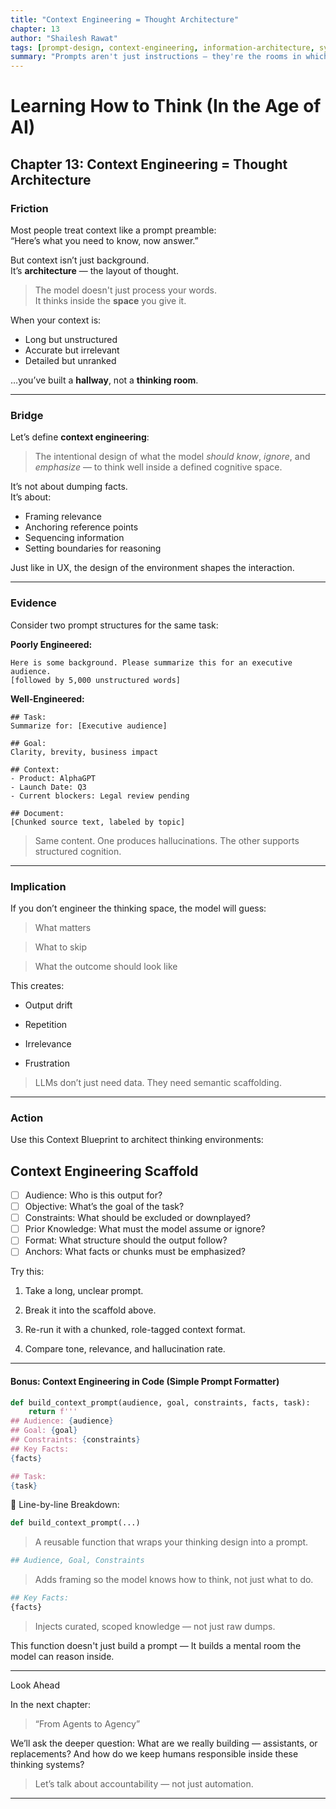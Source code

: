 ```yaml
---
title: "Context Engineering = Thought Architecture"
chapter: 13
author: "Shailesh Rawat"
tags: [prompt-design, context-engineering, information-architecture, system-thinking]
summary: "Prompts aren't just instructions — they're the rooms in which AI thinks. This chapter explores how to design context like an architect: with space, structure, and semantic flow."
---
```


# Learning How to Think (In the Age of AI)

## Chapter 13: Context Engineering = Thought Architecture

### Friction

Most people treat context like a prompt preamble:  
“Here’s what you need to know, now answer.”

But context isn’t just background.  
It’s **architecture** — the layout of thought.

> The model doesn't just process your words.  
> It thinks inside the **space** you give it.

When your context is:
- Long but unstructured  
- Accurate but irrelevant  
- Detailed but unranked

…you’ve built a **hallway**, not a **thinking room**.

---

### Bridge

Let’s define **context engineering**:

> The intentional design of what the model *should know*, *ignore*, and *emphasize* — to think well inside a defined cognitive space.

It’s not about dumping facts.  
It’s about:
- Framing relevance  
- Anchoring reference points  
- Sequencing information  
- Setting boundaries for reasoning

Just like in UX, the design of the environment shapes the interaction.

---

### Evidence

Consider two prompt structures for the same task:

**Poorly Engineered:**
```text
Here is some background. Please summarize this for an executive audience.
[followed by 5,000 unstructured words]
```

**Well-Engineered:**

```text
## Task:
Summarize for: [Executive audience]

## Goal:
Clarity, brevity, business impact

## Context:
- Product: AlphaGPT
- Launch Date: Q3
- Current blockers: Legal review pending

## Document:
[Chunked source text, labeled by topic]
```

> Same content.
> One produces hallucinations.
> The other supports structured cognition.


---

### Implication

If you don’t engineer the thinking space, the model will guess:

> What matters

> What to skip

> What the outcome should look like


This creates:

- Output drift

- Repetition

- Irrelevance

- Frustration


> LLMs don’t just need data.
They need semantic scaffolding.




---

### Action

Use this Context Blueprint to architect thinking environments:

## Context Engineering Scaffold

- [ ] Audience: Who is this output for?
- [ ] Objective: What’s the goal of the task?
- [ ] Constraints: What should be excluded or downplayed?
- [ ] Prior Knowledge: What must the model assume or ignore?
- [ ] Format: What structure should the output follow?
- [ ] Anchors: What facts or chunks must be emphasized?

Try this:

1. Take a long, unclear prompt.


2. Break it into the scaffold above.


3. Re-run it with a chunked, role-tagged context format.


4. Compare tone, relevance, and hallucination rate.




---

#### Bonus: Context Engineering in Code (Simple Prompt Formatter)

```python
def build_context_prompt(audience, goal, constraints, facts, task):
    return f'''
## Audience: {audience}
## Goal: {goal}
## Constraints: {constraints}
## Key Facts:
{facts}

## Task:
{task}
```

🧠 Line-by-line Breakdown:

```python
def build_context_prompt(...)
```

> A reusable function that wraps your thinking design into a prompt.


```python
## Audience, Goal, Constraints
```

> Adds framing so the model knows how to think, not just what to do.

```python
## Key Facts:
{facts}
```

> Injects curated, scoped knowledge — not just raw dumps.



This function doesn't just build a prompt —
It builds a mental room the model can reason inside.


---

Look Ahead

In the next chapter:

> “From Agents to Agency”



We’ll ask the deeper question: What are we really building — assistants, or replacements?
And how do we keep humans responsible inside these thinking systems?

> Let’s talk about accountability — not just automation.




---

